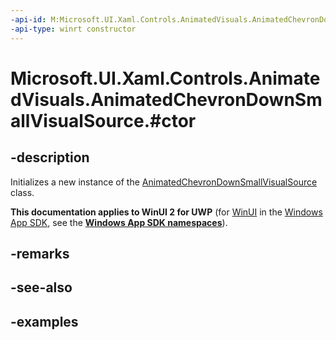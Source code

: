 ```yaml
---
-api-id: M:Microsoft.UI.Xaml.Controls.AnimatedVisuals.AnimatedChevronDownSmallVisualSource.#ctor
-api-type: winrt constructor
---
```


# Microsoft.UI.Xaml.Controls.AnimatedVisuals.AnimatedChevronDownSmallVisualSource.#ctor

<!--
public AnimatedChevronDownSmallVisualSource ();
-->

## -description

Initializes a new instance of the [AnimatedChevronDownSmallVisualSource](AnimatedChevronDownSmallVisualSource.md) class.

**This documentation applies to WinUI 2 for UWP** (for [WinUI](/windows/apps/winui/winui3/) in the [Windows App SDK](/windows/apps/windows-app-sdk/), see the **[Windows App SDK namespaces](/windows/windows-app-sdk/api/winrt/)**).

## -remarks

## -see-also

## -examples
